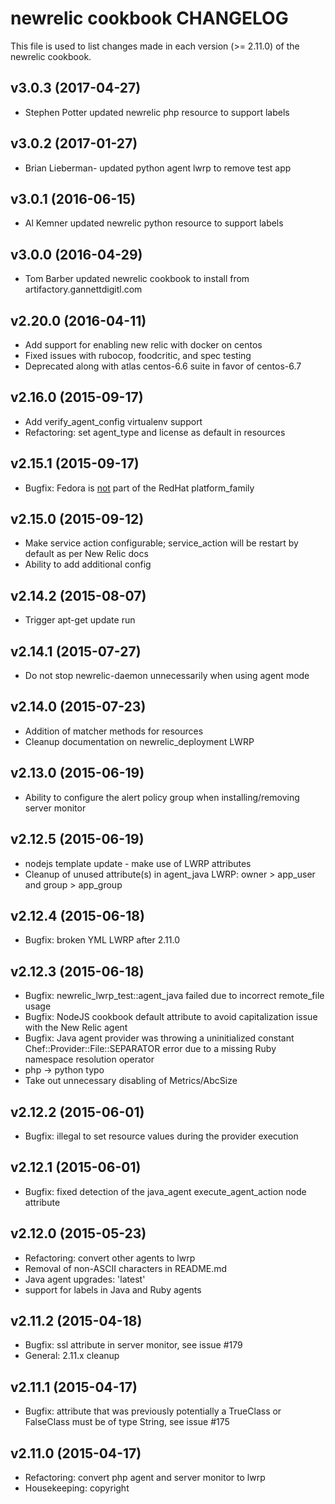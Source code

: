 # newrelic cookbook CHANGELOG

This file is used to list changes made in each version (>= 2.11.0) of the newrelic cookbook.


## v3.0.3 (2017-04-27)

- Stephen Potter updated newrelic php resource to support labels

## v3.0.2 (2017-01-27)

- Brian Lieberman- updated python agent lwrp to remove test app

## v3.0.1 (2016-06-15)

- Al Kemner updated newrelic python resource to support labels

## v3.0.0 (2016-04-29)

- Tom Barber updated newrelic cookbook to install from artifactory.gannettdigitl.com

## v2.20.0 (2016-04-11)

- Add support for enabling new relic with docker on centos
- Fixed issues with rubocop, foodcritic, and spec testing
- Deprecated along with atlas centos-6.6 suite in favor of centos-6.7

## v2.16.0 (2015-09-17)

- Add verify_agent_config virtualenv support
- Refactoring: set agent_type and license as default in resources

## v2.15.1 (2015-09-17)

- Bugfix: Fedora is [not](https://github.com/chef/ohai/blob/master/lib/ohai/plugins/linux/platform.rb#L180) part of the RedHat platform_family

## v2.15.0 (2015-09-12)

- Make service action configurable; service_action will be restart by default as per New Relic docs
- Ability to add additional config

## v2.14.2 (2015-08-07)

- Trigger apt-get update run

## v2.14.1 (2015-07-27)

- Do not stop newrelic-daemon unnecessarily when using agent mode

## v2.14.0 (2015-07-23)

- Addition of matcher methods for resources
- Cleanup documentation on newrelic_deployment LWRP

## v2.13.0 (2015-06-19)

- Ability to configure the alert policy group when installing/removing server monitor

## v2.12.5 (2015-06-19)

- nodejs template update - make use of LWRP attributes
- Cleanup of unused attribute(s) in agent_java LWRP: owner > app_user and group > app_group

## v2.12.4 (2015-06-18)

- Bugfix: broken YML LWRP after 2.11.0

## v2.12.3 (2015-06-18)

- Bugfix: newrelic_lwrp_test::agent_java failed due to incorrect remote_file usage
- Bugfix: NodeJS cookbook default attribute to avoid capitalization issue with the New Relic agent
- Bugfix: Java agent provider was throwing a uninitialized constant Chef::Provider::File::SEPARATOR error due to a missing Ruby namespace resolution operator
- php -> python typo
- Take out unnecessary disabling of Metrics/AbcSize

## v2.12.2 (2015-06-01)

- Bugfix: illegal to set resource values during the provider execution

## v2.12.1 (2015-06-01)

- Bugfix: fixed detection of the java_agent execute_agent_action node attribute

## v2.12.0 (2015-05-23)

- Refactoring: convert other agents to lwrp
- Removal of non-ASCII characters in README.md
- Java agent upgrades: 'latest'
- support for labels in Java and Ruby agents

## v2.11.2 (2015-04-18)

- Bugfix: ssl attribute in server monitor, see issue #179
- General: 2.11.x cleanup

## v2.11.1 (2015-04-17)

- Bugfix: attribute that was previously potentially a TrueClass or FalseClass must be of type String, see issue #175

## v2.11.0 (2015-04-17)

- Refactoring: convert php agent and server monitor to lwrp
- Housekeeping: copyright
